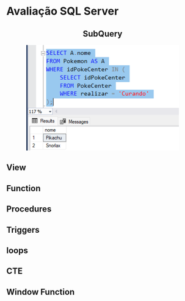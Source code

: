 # <h1>Avaliação SQL Server</h1>

<div align="center"> 
<h2>SubQuery</h2>

<img src="https://github.com/cDorth/BD_Pokemon/blob/main/img/subQuery.png" width="400px"/>

</div>

<div> 
<h2>View</h2>

</div>


<div> 
<h2>Function</h2>

</div>


<div> 
<h2>Procedures</h2>

</div>


<div> 
<h2>Triggers</h2>

</div>


<div> 
<h2>loops</h2>

</div>


<div> 
<h2>CTE</h2>

</div>


<div> 
<h2>Window Function</h2>

</div>




